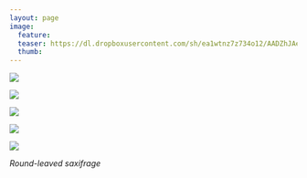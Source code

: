 ```yaml
---
layout: page
image:
  feature:
  teaser: https://dl.dropboxusercontent.com/sh/ea1wtnz7z734o12/AADZhJAeBY3SweJv5XSYl9bDa/luontokuvat/kes%C3%A4/6/DS25619-245px.jpg
  thumb:
---
```


[![](https://dl.dropboxusercontent.com/sh/ea1wtnz7z734o12/AAAC7LhrQZyiPvVSuUdCJUZYa/luontokuvat/kes%C3%A4/6/DS25600-800px.jpg)](https://dl.dropboxusercontent.com/sh/ea1wtnz7z734o12/AABFIoWV_zS7eYFwGFHugvKba/luontokuvat/kes%C3%A4/6/DS25600.jpg)

[![](https://dl.dropboxusercontent.com/sh/ea1wtnz7z734o12/AABf03ob8i-b0MRiuewStiroa/luontokuvat/kes%C3%A4/6/DS25601-800px.jpg)](https://dl.dropboxusercontent.com/sh/ea1wtnz7z734o12/AACM9SzzU0zYyN6i7-TTg8Mwa/luontokuvat/kes%C3%A4/6/DS25601.jpg)

[![](https://dl.dropboxusercontent.com/sh/ea1wtnz7z734o12/AADW1PRKYY7q7Rn_Crs-HVXqa/luontokuvat/kes%C3%A4/6/DS25617-800px.jpg)](https://dl.dropboxusercontent.com/sh/ea1wtnz7z734o12/AAD9SvmB32bx0BwSlCe_TIcSa/luontokuvat/kes%C3%A4/6/DS25617.jpg)

[![](https://dl.dropboxusercontent.com/sh/ea1wtnz7z734o12/AACSGVlpY3lJUZrRSa7gJKeWa/luontokuvat/kes%C3%A4/6/DS25619-800px.jpg)](https://dl.dropboxusercontent.com/sh/ea1wtnz7z734o12/AAAP7al_qDizDFRtDP8QvmMxa/luontokuvat/kes%C3%A4/6/DS25619.jpg)

[![](https://dl.dropboxusercontent.com/sh/ea1wtnz7z734o12/AABa0-uKpNGWr0KmsG7Ggafda/luontokuvat/kes%C3%A4/6/DS25621-800px.jpg)](https://dl.dropboxusercontent.com/sh/ea1wtnz7z734o12/AABkil0DFW2oWugjaGammyTVa/luontokuvat/kes%C3%A4/6/DS25621.jpg)

*Round-leaved saxifrage*
